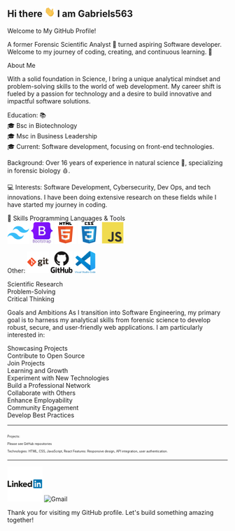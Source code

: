 ## Hi there <img alt="Waving hand emoji" src="https://github.com/nelsonwenner/nelsonwenner/blob/master/waving-hand-emoji-animated.gif?raw=true" width="24px" height="24px"> I am Gabriels563
Welcome to My GitHub Profile!

A former Forensic Scientific Analyst 🔬 turned aspiring Software developer. Welcome to my journey of coding, creating, and continuous learning. 🚀

About Me

With a solid foundation in Science, I bring a unique analytical mindset and problem-solving skills to the world of web development. My career shift is fueled by a passion for technology and a desire to build innovative and impactful software solutions.

 Education: 📚 <br>
🎓 Bsc in Biotechnology<br>
🎓 Msc in Business Leadership<br>
🎓 Current: Software development, focusing on front-end technologies.


Background: Over 16 years of experience in natural science :test_tube:, specializing in forensic biology :drop_of_blood:.

💻 Interests: Software Development, Cybersecurity, Dev Ops, and tech innovations. I have been doing extensive research on these fields while I have started my journey in coding. 

:toolbox: Skills
Programming Languages & Tools<br> 
<img src="https://github.com/devicons/devicon/blob/master/icons/tailwindcss/tailwindcss-original.svg" alt="Yailwind Logo" width="50" height="50"/>
<img src="https://github.com/devicons/devicon/blob/master/icons/bootstrap/bootstrap-original-wordmark.svg" alt="CSS3" width="50" height="50"/>
<img src="https://github.com/devicons/devicon/blob/master/icons/html5/html5-original-wordmark.svg" alt="Html5" width="50" height="50"/>
<img src="https://github.com/devicons/devicon/blob/master/icons/css3/css3-original-wordmark.svg" alt="CSS3" width="50" height="50"/>
<img src="https://github.com/devicons/devicon/blob/master/icons/javascript/javascript-original.svg" alt="JavaScript logo" width="50" height="50"/>

Other:
<img src="https://github.com/devicons/devicon/blob/master/icons/git/git-original-wordmark.svg" width="50" height="50"/>
<img src="https://github.com/devicons/devicon/blob/master/icons/github/github-original-wordmark.svg" width="50" height="50"/>
<img src="https://github.com/devicons/devicon/blob/master/icons/vscode/vscode-original-wordmark.svg" width="50" height="50"/>

Scientific Research<br>
Problem-Solving<br>
Critical Thinking<br>

Goals and Ambitions
As I transition into Software Engineering, my primary goal is to harness my analytical skills from forensic science to develop robust, secure, and user-friendly web applications. I am particularly interested in:

Showcasing Projects<br>
Contribute to Open Source<br>
Join Projects<br>
Learning and Growth<br>
Experiment with New Technologies<br>
Build a Professional Network<br>
Collaborate with Others<br>
Enhance Employability<br>
Community Engagement<br>
Develop Best Practices<br>

------------------
<span style="font-size:0.5em;">Projects:<br>
Please see GitHub repositories <br> 
Technologies: HTML, CSS, JavaScript, React
Features: Responsive design, API integration, user authentication.</span>

------------------


<img src="https://github.com/devicons/devicon/blob/master/icons/linkedin/linkedin-original-wordmark.svg" alt="Gmail" width="80" height="80"/>
<img src="https://thumbs.dreamstime.com/z/%D0%BF%D0%B5%D1%87%D0%B0%D1%82%D1%8C-201003176.jpg?ct=jpeg" alt="Gmail" width="50" height="50"/>




Thank you for visiting my GitHub profile. Let's build something amazing together!



